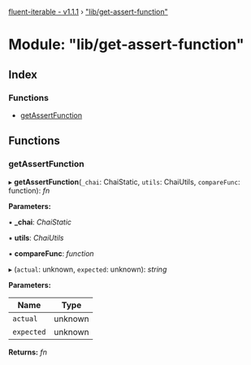 [fluent-iterable - v1.1.1](../README.md) › ["lib/get-assert-function"](_lib_get_assert_function_.md)

# Module: "lib/get-assert-function"

## Index

### Functions

* [getAssertFunction](_lib_get_assert_function_.md#getassertfunction)

## Functions

###  getAssertFunction

▸ **getAssertFunction**(`_chai`: ChaiStatic, `utils`: ChaiUtils, `compareFunc`: function): *fn*

**Parameters:**

▪ **_chai**: *ChaiStatic*

▪ **utils**: *ChaiUtils*

▪ **compareFunc**: *function*

▸ (`actual`: unknown, `expected`: unknown): *string*

**Parameters:**

Name | Type |
------ | ------ |
`actual` | unknown |
`expected` | unknown |

**Returns:** *fn*
